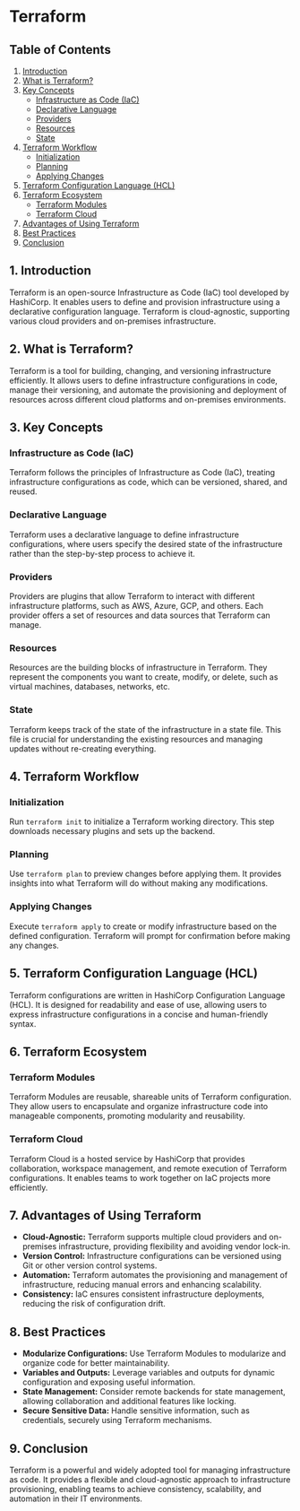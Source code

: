 # Terraform 

## Table of Contents

1. [Introduction](#introduction)
2. [What is Terraform?](#what-is-terraform)
3. [Key Concepts](#key-concepts)
    - [Infrastructure as Code (IaC)](#infrastructure-as-code-iac)
    - [Declarative Language](#declarative-language)
    - [Providers](#providers)
    - [Resources](#resources)
    - [State](#state)
4. [Terraform Workflow](#terraform-workflow)
    - [Initialization](#initialization)
    - [Planning](#planning)
    - [Applying Changes](#applying-changes)
5. [Terraform Configuration Language (HCL)](#terraform-configuration-language-hcl)
6. [Terraform Ecosystem](#terraform-ecosystem)
    - [Terraform Modules](#terraform-modules)
    - [Terraform Cloud](#terraform-cloud)
7. [Advantages of Using Terraform](#advantages-of-using-terraform)
8. [Best Practices](#best-practices)
9. [Conclusion](#conclusion)

## 1. Introduction

Terraform is an open-source Infrastructure as Code (IaC) tool developed by HashiCorp. It enables users to define and provision infrastructure using a declarative configuration language. Terraform is cloud-agnostic, supporting various cloud providers and on-premises infrastructure.

## 2. What is Terraform?

Terraform is a tool for building, changing, and versioning infrastructure efficiently. It allows users to define infrastructure configurations in code, manage their versioning, and automate the provisioning and deployment of resources across different cloud platforms and on-premises environments.

## 3. Key Concepts

### Infrastructure as Code (IaC)

Terraform follows the principles of Infrastructure as Code (IaC), treating infrastructure configurations as code, which can be versioned, shared, and reused.

### Declarative Language

Terraform uses a declarative language to define infrastructure configurations, where users specify the desired state of the infrastructure rather than the step-by-step process to achieve it.

### Providers

Providers are plugins that allow Terraform to interact with different infrastructure platforms, such as AWS, Azure, GCP, and others. Each provider offers a set of resources and data sources that Terraform can manage.

### Resources

Resources are the building blocks of infrastructure in Terraform. They represent the components you want to create, modify, or delete, such as virtual machines, databases, networks, etc.

### State

Terraform keeps track of the state of the infrastructure in a state file. This file is crucial for understanding the existing resources and managing updates without re-creating everything.

## 4. Terraform Workflow

### Initialization

Run `terraform init` to initialize a Terraform working directory. This step downloads necessary plugins and sets up the backend.

### Planning

Use `terraform plan` to preview changes before applying them. It provides insights into what Terraform will do without making any modifications.

### Applying Changes

Execute `terraform apply` to create or modify infrastructure based on the defined configuration. Terraform will prompt for confirmation before making any changes.

## 5. Terraform Configuration Language (HCL)

Terraform configurations are written in HashiCorp Configuration Language (HCL). It is designed for readability and ease of use, allowing users to express infrastructure configurations in a concise and human-friendly syntax.

## 6. Terraform Ecosystem

### Terraform Modules

Terraform Modules are reusable, shareable units of Terraform configuration. They allow users to encapsulate and organize infrastructure code into manageable components, promoting modularity and reusability.

### Terraform Cloud

Terraform Cloud is a hosted service by HashiCorp that provides collaboration, workspace management, and remote execution of Terraform configurations. It enables teams to work together on IaC projects more efficiently.

## 7. Advantages of Using Terraform

- **Cloud-Agnostic:** Terraform supports multiple cloud providers and on-premises infrastructure, providing flexibility and avoiding vendor lock-in.
- **Version Control:** Infrastructure configurations can be versioned using Git or other version control systems.
- **Automation:** Terraform automates the provisioning and management of infrastructure, reducing manual errors and enhancing scalability.
- **Consistency:** IaC ensures consistent infrastructure deployments, reducing the risk of configuration drift.

## 8. Best Practices

- **Modularize Configurations:** Use Terraform Modules to modularize and organize code for better maintainability.
- **Variables and Outputs:** Leverage variables and outputs for dynamic configuration and exposing useful information.
- **State Management:** Consider remote backends for state management, allowing collaboration and additional features like locking.
- **Secure Sensitive Data:** Handle sensitive information, such as credentials, securely using Terraform mechanisms.

## 9. Conclusion

Terraform is a powerful and widely adopted tool for managing infrastructure as code. It provides a flexible and cloud-agnostic approach to infrastructure provisioning, enabling teams to achieve consistency, scalability, and automation in their IT environments.
